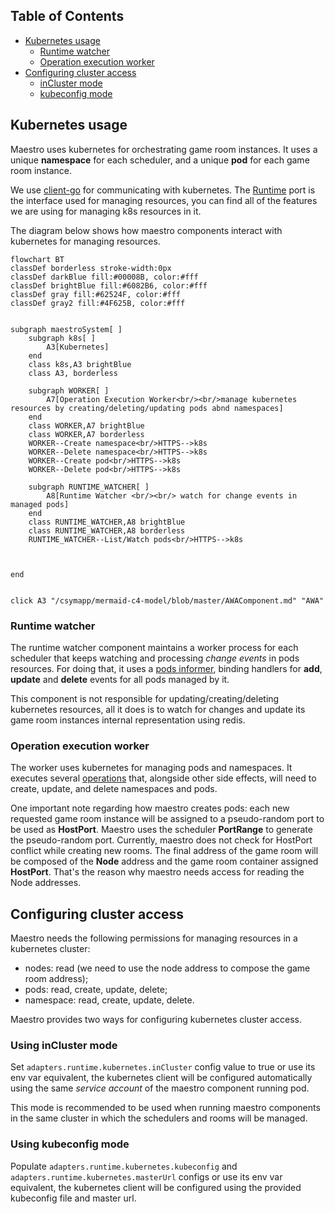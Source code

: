 Table of Contents
---

- [Kubernetes usage](#kubernetes-usage)
  - [Runtime watcher](#runtime-watcher)
  - [Operation execution worker](#operation-execution-worker)
- [Configuring cluster access](#configuring-cluster-access)
  - [inCluster mode](#using-incluster-mode)
  - [kubeconfig mode](#using-kubeconfig-mode)

## Kubernetes usage
Maestro uses kubernetes for orchestrating game room instances. It uses a unique **namespace** for each scheduler, and a unique **pod** for each game room instance.

We use [client-go](https://github.com/kubernetes/client-go) for communicating with kubernetes. The [Runtime](internal/core/ports/runtime.go) port
is the interface used for managing resources, you can find all of the features we are using for managing k8s resources in it.

The diagram below shows how maestro components interact with kubernetes for managing resources.

```mermaid
flowchart BT
classDef borderless stroke-width:0px
classDef darkBlue fill:#00008B, color:#fff
classDef brightBlue fill:#6082B6, color:#fff
classDef gray fill:#62524F, color:#fff
classDef gray2 fill:#4F625B, color:#fff


subgraph maestroSystem[ ]
    subgraph k8s[ ]
        A3[Kubernetes]
    end
    class k8s,A3 brightBlue
    class A3, borderless
    
    subgraph WORKER[ ]
        A7[Operation Execution Worker<br/><br/>manage kubernetes resources by creating/deleting/updating pods abnd namespaces]
    end
    class WORKER,A7 brightBlue
    class WORKER,A7 borderless
    WORKER--Create namespace<br/>HTTPS-->k8s
    WORKER--Delete namespace<br/>HTTPS-->k8s
    WORKER--Create pod<br/>HTTPS-->k8s
    WORKER--Delete pod<br/>HTTPS-->k8s
    
    subgraph RUNTIME_WATCHER[ ]
        A8[Runtime Watcher <br/><br/> watch for change events in managed pods]
    end
    class RUNTIME_WATCHER,A8 brightBlue
    class RUNTIME_WATCHER,A8 borderless
    RUNTIME_WATCHER--List/Watch pods<br/>HTTPS-->k8s
    

    
end


click A3 "/csymapp/mermaid-c4-model/blob/master/AWAComponent.md" "AWA"

```

### Runtime watcher
The runtime watcher component maintains a worker process for each scheduler that keeps watching and processing _change
events_ in pods resources. For doing that, it uses a [pods informer](https://pkg.go.dev/k8s.io/client-go/informers),
binding handlers for **add**, **update** and **delete** events for all pods managed by it.

This component is not responsible for updating/creating/deleting
kubernetes resources, all it does is to watch for changes and update its game room instances internal representation using redis.

### Operation execution worker
The worker uses kubernetes for managing pods and namespaces. It executes several [operations](Operations.md) that, alongside other side effects, will need to create, update, and delete namespaces and pods.

One important note regarding how maestro creates pods: each new requested game room instance will be assigned to a pseudo-random port to be used as **HostPort**.
Maestro uses the scheduler **PortRange** to generate the pseudo-random port. Currently, maestro does not check for HostPort conflict while creating new rooms. The final address
of the game room will be composed of the **Node** address and the game room container assigned **HostPort**. That's the reason why
maestro needs access for reading the Node addresses.

## Configuring cluster access

Maestro needs the following permissions for managing resources in a kubernetes cluster:
- nodes: read (we need to use the node address to compose the game room address);
- pods: read, create, update, delete;
- namespace: read, create, update, delete.

Maestro provides two ways for configuring kubernetes cluster access.

### Using inCluster mode
Set `adapters.runtime.kubernetes.inCluster` config value to true or use its env var equivalent, the kubernetes client will be configured 
automatically using the same _service account_ of the maestro component running pod.

This mode is recommended to be used when running maestro components in the same cluster
in which the schedulers and rooms will be managed.

### Using kubeconfig mode
Populate `adapters.runtime.kubernetes.kubeconfig` and `adapters.runtime.kubernetes.masterUrl` configs or use its env var equivalent, the kubernetes client
will be configured using the provided kubeconfig file and master url.


